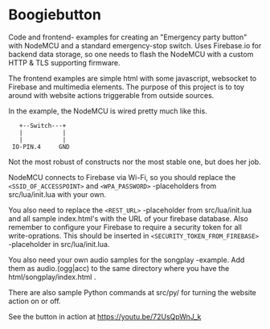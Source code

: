 Boogiebutton
============

Code and frontend- examples for creating an "Emergency party button" with NodeMCU and a standard emergency-stop switch. Uses Firebase.io for backend data storage, so one needs to flash the NodeMCU with a custom HTTP & TLS supporting firmware.

The frontend examples are simple html with some javascript, websocket to Firebase and multimedia elements. The purpose of this project is to toy around with website actions triggerable from outside sources.

In the example, the NodeMCU is wired pretty much like this.

       +--Switch---+ 
       |           | 
       |           | 
     IO-PIN.4     GND

Not the most robust of constructs nor the most stable one, but does her job.

NodeMCU connects to Firebase via Wi-Fi, so you should replace the ``<SSID_OF_ACCESSPOINT>`` and ``<WPA_PASSWORD>`` -placeholders from src/lua/init.lua with your own.

You also need to replace the ``<REST_URL>`` -placeholder from src/lua/init.lua and all sample index.html's with the URL of your firebase database. Also remember to configure your Firebase to require a security token for all write-oprations. This should be inserted in ``<SECURITY_TOKEN_FROM_FIREBASE>`` -placeholder in src/lua/init.lua.

You also need your own audio samples for the songplay -example. Add them as audio.(ogg|acc) to the same directory where you have the html/songplay/index.html .

There are also sample Python commands at src/py/ for turning the website action on or off.

See the button in action at https://youtu.be/72UsQpWnJ_k
